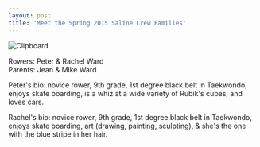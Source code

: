 ```yaml
---
layout: post  
title: 'Meet the Spring 2015 Saline Crew Families'
---
```


![Clipboard](http://i.imgur.com/ON8198w.jpg)

Rowers: Peter & Rachel Ward  
Parents: Jean & Mike Ward

Peter's bio: novice rower, 9th grade, 1st degree black belt in Taekwondo, enjoys skate boarding, is a whiz at a wide variety of Rubik's cubes, and loves cars.

Rachel's bio: novice rower, 9th grade, 1st degree black belt in Taekwondo, enjoys skate boarding, art (drawing, painting, sculpting), & she's the one with the blue stripe in her hair.